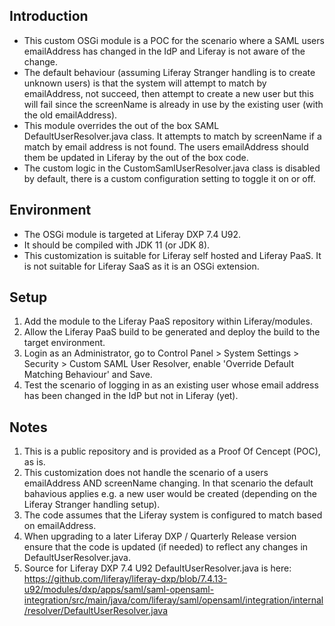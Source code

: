 ## Introduction ##
- This custom OSGi module is a POC for the scenario where a SAML users emailAddress has changed in the IdP and Liferay is not aware of the change.
- The default behaviour (assuming Liferay Stranger handling is to create unknown users) is that the system will attempt to match by emailAddress, not succeed, then attempt to create a new user but this will fail since the screenName is already in use by the existing user (with the old emailAddress).
- This module overrides the out of the box SAML DefaultUserResolver.java class. It attempts to match by screenName if a match by email address is not found. The users emailAddress should them be updated in Liferay by the out of the box code.
- The custom logic in the CustomSamlUserResolver.java class is disabled by default, there is a custom configuration setting to toggle it on or off.

## Environment ##
- The OSGi module is targeted at Liferay DXP 7.4 U92.
- It should be compiled with JDK 11 (or JDK 8).
- This customization is suitable for Liferay self hosted and Liferay PaaS. It is not suitable for Liferay SaaS as it is an OSGi extension.

## Setup ##
1. Add the module to the Liferay PaaS repository within Liferay/modules.
2. Allow the Liferay PaaS build to be generated and deploy the build to the target environment.
3. Login as an Administrator, go to Control Panel > System Settings > Security > Custom SAML User Resolver, enable 'Override Default Matching Behaviour' and Save.
4. Test the scenario of logging in as an existing user whose email address has been changed in the IdP but not in Liferay (yet).

## Notes ##
1. This is a public repository and is provided as a Proof Of Cencept (POC), as is. 
2. This customization does not handle the scenario of a users emailAddress AND screenName changing. In that scenario the default bahavious applies e.g. a new user would be created (depending on the Liferay Stranger handling setup).
3. The code assumes that the Liferay system is configured to match based on emailAddress.
4. When upgrading to a later Liferay DXP / Quarterly Release version ensure that the code is updated (if needed) to reflect any changes in DefaultUserResolver.java.
5. Source for Liferay DXP 7.4 U92 DefaultUserResolver.java is here: https://github.com/liferay/liferay-dxp/blob/7.4.13-u92/modules/dxp/apps/saml/saml-opensaml-integration/src/main/java/com/liferay/saml/opensaml/integration/internal/resolver/DefaultUserResolver.java
